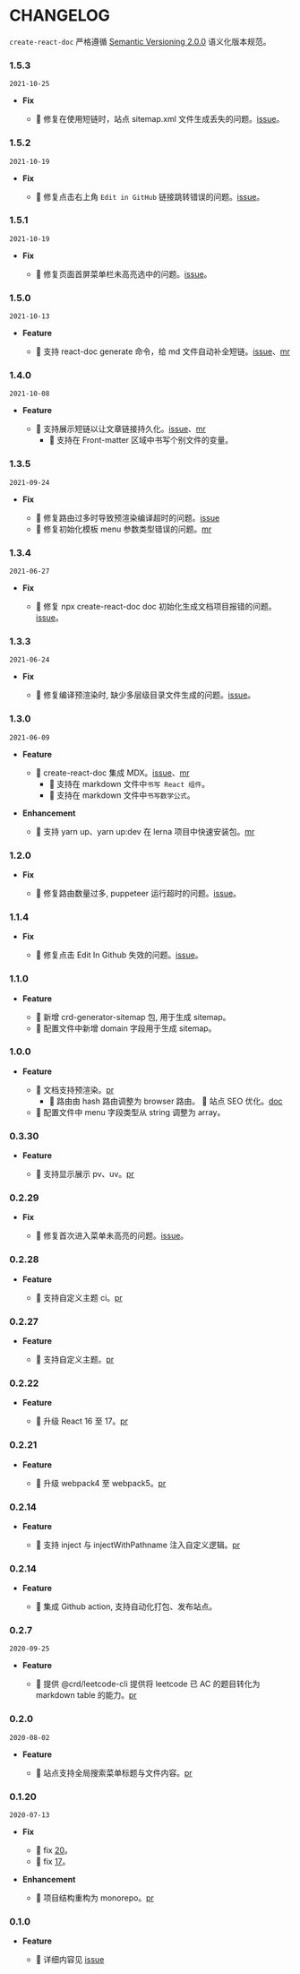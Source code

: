 <!--
abbrlink: 179nqpxt
-->

# CHANGELOG

`create-react-doc` 严格遵循 [Semantic Versioning 2.0.0](http://semver.org/lang/zh-CN/) 语义化版本规范。

### 1.5.3

`2021-10-25`

- **Fix**

  - 🐞 修复在使用短链时，站点 sitemap.xml 文件生成丢失的问题。[issue](https://github.com/MuYunyun/create-react-doc/issues/206)。

### 1.5.2

`2021-10-19`

- **Fix**

  - 🐞 修复点击右上角 `Edit in GitHub` 链接跳转错误的问题。[issue](https://github.com/MuYunyun/create-react-doc/issues/205)。

### 1.5.1

`2021-10-19`

- **Fix**

  - 🐞 修复页面首屏菜单栏未高亮选中的问题。[issue](https://github.com/MuYunyun/create-react-doc/issues/195)。

### 1.5.0

`2021-10-13`

- **Feature**

  - 🚀 支持 react-doc generate 命令，给 md 文件自动补全短链。[issue](https://github.com/MuYunyun/create-react-doc/issues/87)、[mr](https://github.com/MuYunyun/create-react-doc/pull/194)

### 1.4.0

`2021-10-08`

- **Feature**

  - 🚀 支持展示短链以让文章链接持久化。[issue](https://github.com/MuYunyun/create-react-doc/issues/87)、[mr](https://github.com/MuYunyun/create-react-doc/pull/193)
    - 🚀 支持在 Front-matter 区域中书写个别文件的变量。

### 1.3.5

`2021-09-24`

- **Fix**

  - 🐞 修复路由过多时导致预渲染编译超时的问题。[issue](https://github.com/MuYunyun/create-react-doc/issues/182)
  - 🐞 修复初始化模板 menu 参数类型错误的问题。[mr](https://github.com/MuYunyun/create-react-doc/pull/181)

### 1.3.4

`2021-06-27`

- **Fix**

  - 🐞 修复 npx create-react-doc doc 初始化生成文档项目报错的问题。[issue](https://github.com/MuYunyun/create-react-doc/issues/157)。

### 1.3.3

`2021-06-24`

- **Fix**

  - 🐞 修复编译预渲染时, 缺少多层级目录文件生成的问题。[issue](https://github.com/MuYunyun/create-react-doc/issues/147)。

### 1.3.0

`2021-06-09`

- **Feature**

  - 🚀 create-react-doc 集成 MDX。[issue](https://github.com/MuYunyun/create-react-doc/issues/138)、[mr](https://github.com/MuYunyun/create-react-doc/pull/143)
    - 🚀 支持在 markdown 文件中`书写 React 组件`。
    - 🚀 支持在 markdown 文件中`书写数学公式`。

- **Enhancement**

  - 🎈 支持 yarn up、yarn up:dev 在 lerna 项目中快速安装包。[mr](https://github.com/MuYunyun/create-react-doc/pull/143/files?file-filters%5B%5D=.html&file-filters%5B%5D=.js&file-filters%5B%5D=.json&file-filters%5B%5D=.less&file-filters%5B%5D=.lock&file-filters%5B%5D=.sh)

### 1.2.0

- **Fix**

  - 🐞 修复路由数量过多, puppeteer 运行超时的问题。[issue](https://github.com/MuYunyun/blog/issues/115)。

### 1.1.4

- **Fix**

  - 🐞 修复点击 Edit In Github 失效的问题。[issue](https://github.com/MuYunyun/create-react-doc/issues/86)。

### 1.1.0

- **Feature**

  - 🚀 新增 crd-generator-sitemap 包, 用于生成 sitemap。
  - 🚀 配置文件中新增 domain 字段用于生成 sitemap。

### 1.0.0

- **Feature**

  - 🚀 文档支持预渲染。[pr](https://github.com/MuYunyun/create-react-doc/pull/95/files)
    - 🚀 路由由 hash 路由调整为 browser 路由。
    🎈 站点 SEO 优化。[doc](https://github.com/MuYunyun/blog/issues/84#issuecomment-786418891)
  - 🚀 配置文件中 menu 字段类型从 string 调整为 array。

### 0.3.30

- **Feature**

  - 🚀 支持显示展示 pv、uv。[pr](https://github.com/MuYunyun/create-react-doc/pull/85)

### 0.2.29

- **Fix**

  - 🐞 修复首次进入菜单未高亮的问题。[issue](https://github.com/MuYunyun/create-react-doc/issues/78)。
### 0.2.28

- **Feature**

  - 🚀 支持自定义主题 ci。[pr](https://github.com/MuYunyun/create-react-doc/pull/80)

### 0.2.27

- **Feature**

  - 🚀 支持自定义主题。[pr](https://github.com/MuYunyun/create-react-doc/pull/77)

### 0.2.22

- **Feature**

  - 🚀 升级 React 16 至 17。[pr](https://github.com/MuYunyun/create-react-doc/pull/71)

### 0.2.21

- **Feature**

  - 🚀 升级 webpack4 至 webpack5。[pr](https://github.com/MuYunyun/create-react-doc/pull/65)

### 0.2.14

- **Feature**

  - 🚀 支持 inject 与 injectWithPathname 注入自定义逻辑。[pr](https://github.com/MuYunyun/create-react-doc/pull/65)

### 0.2.14

- **Feature**

  - 🚀 集成 Github action, 支持自动化打包、发布站点。

### 0.2.7

`2020-09-25`

- **Feature**

  - 🚀 提供 @crd/leetcode-cli 提供将 leetcode 已 AC 的题目转化为 markdown table 的能力。[pr](https://github.com/MuYunyun/create-react-doc/pull/22)

### 0.2.0

`2020-08-02`

- **Feature**

  - 🚀 站点支持全局搜索菜单标题与文件内容。[pr](https://github.com/MuYunyun/create-react-doc/pull/22)

### 0.1.20

`2020-07-13`

- **Fix**

  - 🐞 fix [20](https://github.com/MuYunyun/create-react-doc/issues/20)。
  - 🐞 fix [17](https://github.com/MuYunyun/create-react-doc/issues/17)。

- **Enhancement**

  - 🎈 项目结构重构为 monorepo。[pr](https://github.com/MuYunyun/create-react-doc/pull/16)

### 0.1.0

- **Feature**

  - 🚀 详细内容见 [issue](https://github.com/MuYunyun/create-react-doc/issues/2)